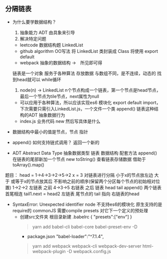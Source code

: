 ## 分隔链表

- 为什么要学数据结构？
  1. 抽象能力 ADT 由具象来引导
  2. 解决特定问题
    - leetcode 数据结构题 
      LinkedList
    - github algorithm OO写法
      将 LinkedList 类封装成 Class
      将使用 export default
    - webpack 抽象的数据结构 ->　所见即可得
    
  链表是一个对象 服务于各种算法
  存放数据 与数组不同，是不连续，动态的
  找到head就可以 while循环

  1. node(n) -> LinkedList n个节点构成一个链表，第一个节点是head节点，最后一个节点为tile节点，next属性为null
    - 可以应用于各种算法，所以应该实现es6 模块化 export default import，下次需要只需引入LinkedList.js，一个文件一个类
      append() 链表这种结构的ADT 抽象数据行为
    - index.js 业务代码 new 然后写具体是什么


- 数据结构中最小的值是节点，节点 指针

- append() 如何支持链式调用？
  返回一个新的

- ADT Abstract Data Type
  抽象数据类型
  链表 数据结构 配套方法
  append() 在链表的尾部新加一个节点 new
  toString() 查看链表存储数据 借助于toArray().map()

题目：
  head = 1->4->3->2->5->2  x = 3 对链表进行分隔 小于x的节点放左边 大于  或等于x的节点放其后
  不影响之前的顺序(保留两个分区每个节点的初始相对位置)
  1->2->2 左链表 之前 
  4->3->5 右链表 之后
  链表 head tail append() 
  两个链表首尾相连 tail1.next = head2 左链表 尾节点的 tail 指向 右链表的head

- SyntaxError: Unexpected identifier
  node 不支持es6的模块化 原生支持的是require的 commonJS
  需要compile presets 对它下一个定义的预处理
  - 创建src文件夹 
    根目录新建 .babelrc 
    {
    "presets":["env"]
    }
    >yarn add babel-cli babel-core babel-preset-env -D
    - package.json "babel-loader":"^7.1.4",
    >yarn add webpack webpack-cli webpack-dev-server html-webpack-plugin -D
    webpack.config.js